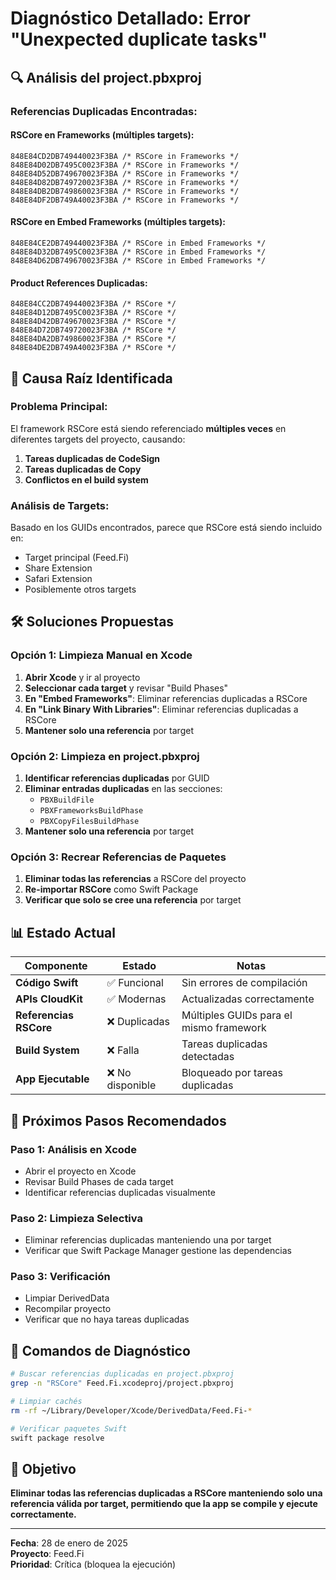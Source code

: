 # Diagnóstico Detallado: Error "Unexpected duplicate tasks"

## 🔍 **Análisis del project.pbxproj**

### **Referencias Duplicadas Encontradas:**

#### **RSCore en Frameworks (múltiples targets):**
```
848E84CD2DB749440023F3BA /* RSCore in Frameworks */
848E84D02DB7495C0023F3BA /* RSCore in Frameworks */
848E84D52DB749670023F3BA /* RSCore in Frameworks */
848E84D82DB749720023F3BA /* RSCore in Frameworks */
848E84DB2DB749860023F3BA /* RSCore in Frameworks */
848E84DF2DB749A40023F3BA /* RSCore in Frameworks */
```

#### **RSCore en Embed Frameworks (múltiples targets):**
```
848E84CE2DB749440023F3BA /* RSCore in Embed Frameworks */
848E84D32DB7495C0023F3BA /* RSCore in Embed Frameworks */
848E84D62DB749670023F3BA /* RSCore in Embed Frameworks */
```

#### **Product References Duplicadas:**
```
848E84CC2DB749440023F3BA /* RSCore */
848E84D12DB7495C0023F3BA /* RSCore */
848E84D42DB749670023F3BA /* RSCore */
848E84D72DB749720023F3BA /* RSCore */
848E84DA2DB749860023F3BA /* RSCore */
848E84DE2DB749A40023F3BA /* RSCore */
```

## 🎯 **Causa Raíz Identificada**

### **Problema Principal:**
El framework RSCore está siendo referenciado **múltiples veces** en diferentes targets del proyecto, causando:
1. **Tareas duplicadas de CodeSign**
2. **Tareas duplicadas de Copy**
3. **Conflictos en el build system**

### **Análisis de Targets:**
Basado en los GUIDs encontrados, parece que RSCore está siendo incluido en:
- Target principal (Feed.Fi)
- Share Extension
- Safari Extension
- Posiblemente otros targets

## 🛠️ **Soluciones Propuestas**

### **Opción 1: Limpieza Manual en Xcode**
1. **Abrir Xcode** y ir al proyecto
2. **Seleccionar cada target** y revisar "Build Phases"
3. **En "Embed Frameworks"**: Eliminar referencias duplicadas a RSCore
4. **En "Link Binary With Libraries"**: Eliminar referencias duplicadas a RSCore
5. **Mantener solo una referencia** por target

### **Opción 2: Limpieza en project.pbxproj**
1. **Identificar referencias duplicadas** por GUID
2. **Eliminar entradas duplicadas** en las secciones:
   - `PBXBuildFile`
   - `PBXFrameworksBuildPhase`
   - `PBXCopyFilesBuildPhase`
3. **Mantener solo una referencia** por target

### **Opción 3: Recrear Referencias de Paquetes**
1. **Eliminar todas las referencias** a RSCore del proyecto
2. **Re-importar RSCore** como Swift Package
3. **Verificar que solo se cree una referencia** por target

## 📊 **Estado Actual**

| Componente | Estado | Notas |
|------------|--------|-------|
| **Código Swift** | ✅ Funcional | Sin errores de compilación |
| **APIs CloudKit** | ✅ Modernas | Actualizadas correctamente |
| **Referencias RSCore** | ❌ Duplicadas | Múltiples GUIDs para el mismo framework |
| **Build System** | ❌ Falla | Tareas duplicadas detectadas |
| **App Ejecutable** | ❌ No disponible | Bloqueado por tareas duplicadas |

## 🔧 **Próximos Pasos Recomendados**

### **Paso 1: Análisis en Xcode**
- Abrir el proyecto en Xcode
- Revisar Build Phases de cada target
- Identificar referencias duplicadas visualmente

### **Paso 2: Limpieza Selectiva**
- Eliminar referencias duplicadas manteniendo una por target
- Verificar que Swift Package Manager gestione las dependencias

### **Paso 3: Verificación**
- Limpiar DerivedData
- Recompilar proyecto
- Verificar que no haya tareas duplicadas

## 📝 **Comandos de Diagnóstico**

```bash
# Buscar referencias duplicadas en project.pbxproj
grep -n "RSCore" Feed.Fi.xcodeproj/project.pbxproj

# Limpiar cachés
rm -rf ~/Library/Developer/Xcode/DerivedData/Feed.Fi-*

# Verificar paquetes Swift
swift package resolve
```

## 🎯 **Objetivo**

**Eliminar todas las referencias duplicadas a RSCore manteniendo solo una referencia válida por target, permitiendo que la app se compile y ejecute correctamente.**

---

**Fecha**: 28 de enero de 2025  
**Proyecto**: Feed.Fi  
**Prioridad**: Crítica (bloquea la ejecución)